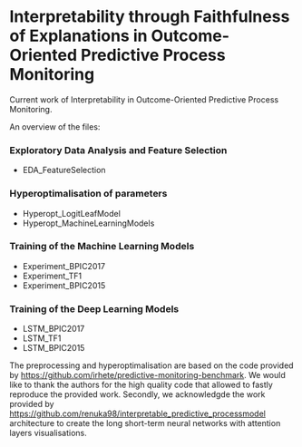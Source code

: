 # Interpretability through Faithfulness of Explanations in Outcome-Oriented Predictive Process Monitoring
Current work of Interpretability in Outcome-Oriented Predictive Process Monitoring.

An overview of the files:


### Exploratory Data Analysis and Feature Selection
- EDA_FeatureSelection

### Hyperoptimalisation of parameters
- Hyperopt_LogitLeafModel
- Hyperopt_MachineLearningModels

### Training of the Machine Learning Models
- Experiment_BPIC2017
- Experiment_TF1
- Experiment_BPIC2015

### Training of the Deep Learning Models
- LSTM_BPIC2017
- LSTM_TF1
- LSTM_BPIC2015


The preprocessing and hyperoptimalisation are based on the code provided by https://github.com/irhete/predictive-monitoring-benchmark. 
 We would like to thank the authors for the high quality code that allowed to fastly reproduce the provided work.
Secondly, we acknowledgde the work provided by https://github.com/renuka98/interpretable_predictive_processmodel architecture to create the long short-term neural networks with attention layers visualisations.







